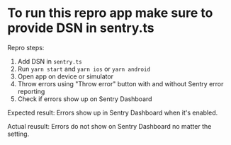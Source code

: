 # To run this repro app make sure to provide DSN in sentry.ts

Repro steps:
1. Add DSN in `sentry.ts`
2. Run `yarn start` and `yarn ios` or `yarn android`
3. Open app on device or simulator
4. Throw errors using "Throw error" button with and without Sentry error reporting
5. Check if errors show up on Sentry Dashboard

Expected result:
Errors show up in Sentry Dashboard when it's enabled.

Actual reusult: Errors do not show on Sentry Dashboard no matter the setting.
